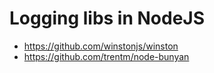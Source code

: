 # Logging libs in NodeJS
- https://github.com/winstonjs/winston
- https://github.com/trentm/node-bunyan


